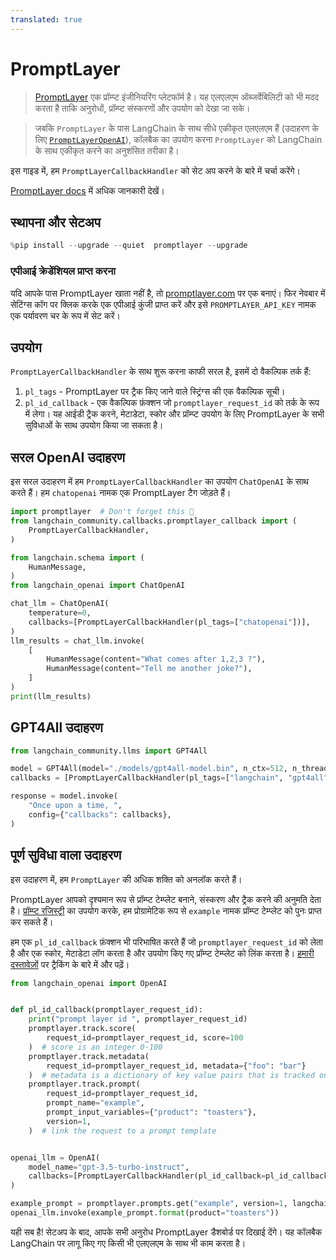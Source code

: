 ```yaml
---
translated: true
---
```


# PromptLayer

>[PromptLayer](https://docs.promptlayer.com/introduction) एक प्रॉम्प्ट इंजीनियरिंग प्लेटफॉर्म है। यह एलएलएम ऑब्जर्वेबिलिटी को भी मदद करता है ताकि अनुरोधों, प्रॉम्प्ट संस्करणों और उपयोग को देखा जा सके।

>जबकि `PromptLayer` के पास LangChain के साथ सीधे एकीकृत एलएलएम हैं (उदाहरण के लिए [`PromptLayerOpenAI`](/docs/integrations/llms/promptlayer_openai)), कॉलबैक का उपयोग करना `PromptLayer` को LangChain के साथ एकीकृत करने का अनुशंसित तरीका है।

इस गाइड में, हम `PromptLayerCallbackHandler` को सेट अप करने के बारे में चर्चा करेंगे।

[PromptLayer docs](https://docs.promptlayer.com/languages/langchain) में अधिक जानकारी देखें।

## स्थापना और सेटअप

```python
%pip install --upgrade --quiet  promptlayer --upgrade
```

### एपीआई क्रेडेंशियल प्राप्त करना

यदि आपके पास PromptLayer खाता नहीं है, तो [promptlayer.com](https://www.promptlayer.com) पर एक बनाएं। फिर नेवबार में सेटिंग्स कॉग पर क्लिक करके एक एपीआई कुंजी प्राप्त करें और इसे `PROMPTLAYER_API_KEY` नामक एक पर्यावरण चर के रूप में सेट करें।

## उपयोग

`PromptLayerCallbackHandler` के साथ शुरू करना काफी सरल है, इसमें दो वैकल्पिक तर्क हैं:
1. `pl_tags` - PromptLayer पर ट्रैक किए जाने वाले स्ट्रिंग्स की एक वैकल्पिक सूची।
2. `pl_id_callback` - एक वैकल्पिक फ़ंक्शन जो `promptlayer_request_id` को तर्क के रूप में लेगा। यह आईडी ट्रैक करने, मेटाडेटा, स्कोर और प्रॉम्प्ट उपयोग के लिए PromptLayer के सभी सुविधाओं के साथ उपयोग किया जा सकता है।

## सरल OpenAI उदाहरण

इस सरल उदाहरण में हम `PromptLayerCallbackHandler` का उपयोग `ChatOpenAI` के साथ करते हैं। हम `chatopenai` नामक एक PromptLayer टैग जोड़ते हैं।

```python
import promptlayer  # Don't forget this 🍰
from langchain_community.callbacks.promptlayer_callback import (
    PromptLayerCallbackHandler,
)
```

```python
from langchain.schema import (
    HumanMessage,
)
from langchain_openai import ChatOpenAI

chat_llm = ChatOpenAI(
    temperature=0,
    callbacks=[PromptLayerCallbackHandler(pl_tags=["chatopenai"])],
)
llm_results = chat_llm.invoke(
    [
        HumanMessage(content="What comes after 1,2,3 ?"),
        HumanMessage(content="Tell me another joke?"),
    ]
)
print(llm_results)
```

## GPT4All उदाहरण

```python
from langchain_community.llms import GPT4All

model = GPT4All(model="./models/gpt4all-model.bin", n_ctx=512, n_threads=8)
callbacks = [PromptLayerCallbackHandler(pl_tags=["langchain", "gpt4all"])]

response = model.invoke(
    "Once upon a time, ",
    config={"callbacks": callbacks},
)
```

## पूर्ण सुविधा वाला उदाहरण

इस उदाहरण में, हम `PromptLayer` की अधिक शक्ति को अनलॉक करते हैं।

PromptLayer आपको दृश्यमान रूप से प्रॉम्प्ट टेम्प्लेट बनाने, संस्करण और ट्रैक करने की अनुमति देता है। [प्रॉम्प्ट रजिस्ट्री](https://docs.promptlayer.com/features/prompt-registry) का उपयोग करके, हम प्रोग्रामेटिक रूप से `example` नामक प्रॉम्प्ट टेम्प्लेट को पुनः प्राप्त कर सकते हैं।

हम एक `pl_id_callback` फ़ंक्शन भी परिभाषित करते हैं जो `promptlayer_request_id` को लेता है और एक स्कोर, मेटाडेटा लॉग करता है और उपयोग किए गए प्रॉम्प्ट टेम्प्लेट को लिंक करता है। [हमारी दस्तावेज़ों](https://docs.promptlayer.com/features/prompt-history/request-id) पर ट्रैकिंग के बारे में और पढ़ें।

```python
from langchain_openai import OpenAI


def pl_id_callback(promptlayer_request_id):
    print("prompt layer id ", promptlayer_request_id)
    promptlayer.track.score(
        request_id=promptlayer_request_id, score=100
    )  # score is an integer 0-100
    promptlayer.track.metadata(
        request_id=promptlayer_request_id, metadata={"foo": "bar"}
    )  # metadata is a dictionary of key value pairs that is tracked on PromptLayer
    promptlayer.track.prompt(
        request_id=promptlayer_request_id,
        prompt_name="example",
        prompt_input_variables={"product": "toasters"},
        version=1,
    )  # link the request to a prompt template


openai_llm = OpenAI(
    model_name="gpt-3.5-turbo-instruct",
    callbacks=[PromptLayerCallbackHandler(pl_id_callback=pl_id_callback)],
)

example_prompt = promptlayer.prompts.get("example", version=1, langchain=True)
openai_llm.invoke(example_prompt.format(product="toasters"))
```

यही सब है! सेटअप के बाद, आपके सभी अनुरोध PromptLayer डैशबोर्ड पर दिखाई देंगे।
यह कॉलबैक LangChain पर लागू किए गए किसी भी एलएलएम के साथ भी काम करता है।
